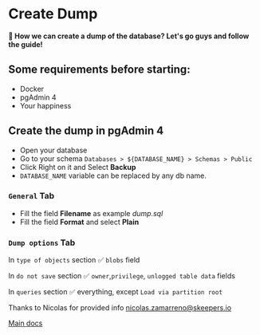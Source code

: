 # Create Dump

**👋  How we can create a dump of the database? Let's go guys and follow the guide!**

## Some requirements before starting:

- Docker
- pgAdmin 4
- Your happiness

## Create the dump in pgAdmin 4

- Open your database
- Go to your schema `Databases > ${DATABASE_NAME} > Schemas > Public`
- Click Right on it and Select **Backup**
- `DATABASE_NAME` variable can be replaced by any db name.

### **`General` Tab**

- Fill the field **Filename** as example *dump.sql*
- Fill the field **Format** and select **Plain**

### **`Dump options` Tab**

In `type of objects` section  ✅   `blobs` field

In `do not save` section  ✅   `owner`,`privilege`, `unlogged table data` fields

In `queries` section  ✅   everything, except `Load via partition root`


Thanks to Nicolas for provided info
nicolas.zamarreno@skeepers.io

[Main docs](../../README.md)